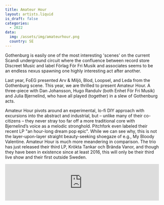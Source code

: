 ```yaml
---
title: Amateur Hour
layout: artists.liquid
is_draft: false
categories:
  - 2022
data:
  img: /assets/img/amateurhour.png
  country: SE
---
```


<p>Gothenburg is easily one of the most interesting 'scenes' on the current Scandi underground circuit where the confluence between record store Discreet Music and label Förlag För Fri Musik and associates seems to be an endless nexus spawning one highly interesting act after another.</p>

<p>Last year, FoEG presented Arv & Miljö, Blod, Loopsel, and Leda from the Gothenburg scene. This year, we are thrilled to present Amateur Hour. A three-piece with Dan Johansson, Hugo Randulv (both Enhet För Fri Musik) and Julia Bjernelind, who have all played (together) in a slew of Gothenburg acts. 
</p>
<p>Amateur Hour pivots around an experimental, lo-fi DIY approach with excursions into the abstract and industrial, but – unlike many of their co-citizens – they never stray too far off a more traditional core with Bjernelind’s voice as a melodic stronghold. Pitchfork even labeled their recent LP "an hour-long dream pop epic". While we can see why, this is not the layer-upon-layer straight beauty-seeking shoegaze of e.g., My Bloody Valentine. Amateur Hour is much more meandering in comparison. The trio has just released their third LP, Krökta Tankar och Brända Vanor, and though they have been in existence since at least 2016, this will only be their third live show and their first outside Sweden.</p>

<iframe style="border: 0; width: 100%; height: 120px;" src="https://bandcamp.com/EmbeddedPlayer/album=1221009401/size=large/bgcol=ffffff/linkcol=0687f5/tracklist=false/artwork=small/transparent=true/" seamless><a href="https://amateurhourgbg.bandcamp.com/album/amateur-hour">Amateur Hour by Amateur Hour</a></iframe>
